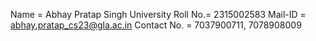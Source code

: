 Name = Abhay Pratap Singh
University Roll No.= 2315002583
Mail-ID = abhay.pratap_cs23@gla.ac.in
Contact No. = 7037900711, 7078908009
